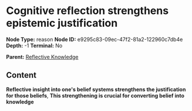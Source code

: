# Cognitive reflection strengthens epistemic justification

**Node Type:** reason
**Node ID:** e9295c83-09ec-47f2-81a2-122960c7db4e
**Depth:** -1
**Terminal:** No

**Parent:** [Reflective Knowledge](reflective-knowledge.md)

## Content

**Reflective insight into one's belief systems strengthens the justification for those beliefs**, **This strengthening is crucial for converting belief into knowledge**
